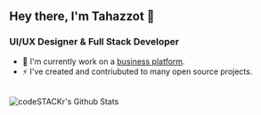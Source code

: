 ## Hey there, I'm Tahazzot 👋

###  UI/UX **Designer** & Full Stack **Developer**

- 🔭 I'm currently work on a [business platform](https://prothomalo.com).
- ⚡ I've created and contriubuted to many open source projects.

<br />

<img align="center" alt="codeSTACKr's Github Stats" src="https://github-readme-stats.vercel.app/api?username=chosenprogram&show_icons=true&hide_border=true" >

